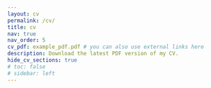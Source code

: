 ```yaml
---
layout: cv
permalink: /cv/
title: cv
nav: true
nav_order: 5
cv_pdf: example_pdf.pdf # you can also use external links here
description: Download the latest PDF version of my CV.
hide_cv_sections: true
# toc: false
# sidebar: left
---
```

